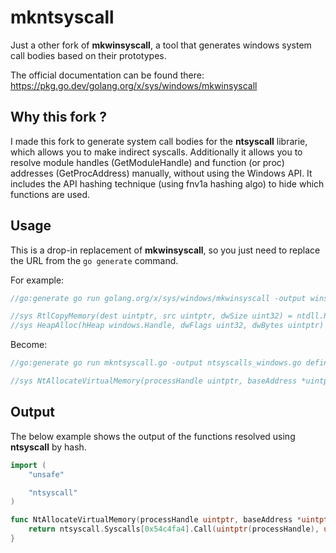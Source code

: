 # mkntsyscall

Just a other fork of **mkwinsyscall**, a tool that generates windows system call bodies based on their prototypes.

The official documentation can be found there: https://pkg.go.dev/golang.org/x/sys/windows/mkwinsyscall

## Why this fork ?

I made this fork to generate system call bodies for the **ntsyscall** librarie, which allows you to make indirect syscalls. 
Additionally it allows you to resolve module handles (GetModuleHandle) and function (or proc) addresses (GetProcAddress) manually, without using the Windows API. It includes the API hashing technique (using fnv1a hashing algo) to hide which functions are used.

## Usage

This is a drop-in replacement of **mkwinsyscall**, so you just need to replace the URL from the `go generate` command.

For example: 

```go
//go:generate go run golang.org/x/sys/windows/mkwinsyscall -output winsyscalls_windows.go definitions.go

//sys RtlCopyMemory(dest uintptr, src uintptr, dwSize uint32) = ntdll.RtlCopyMemory
//sys HeapAlloc(hHeap windows.Handle, dwFlags uint32, dwBytes uintptr) (lpMem uintptr, err error) = kernel32.HeapAlloc
```

Become:

```go
//go:generate go run mkntsyscall.go -output ntsyscalls_windows.go definitions.go

//sys NtAllocateVirtualMemory(processHandle uintptr, baseAddress *uintptr, zeroBits uintptr, regionSize *uintptr, AllocationType uint32, protect uint32) (ntStatus uint32) = ntdll.NtAllocateVirtualMemory
```

## Output

The below example shows the output of the functions resolved using **ntsyscall** by hash.

```go
import (
	"unsafe"

	"ntsyscall"
)

func NtAllocateVirtualMemory(processHandle uintptr, baseAddress *uintptr, zeroBits uintptr, regionSize *uintptr, AllocationType uint32, protect uint32) (ntStatus uint32) {
	return ntsyscall.Syscalls[0x54c4fa4].Call(uintptr(processHandle), uintptr(unsafe.Pointer(baseAddress)), uintptr(zeroBits), uintptr(unsafe.Pointer(regionSize)), uintptr(AllocationType), uintptr(protect))
}
```
